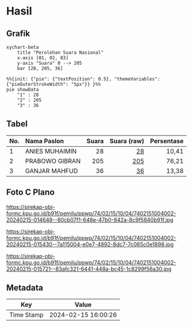 # Hasil

## Grafik

```mermaid
xychart-beta
    title "Perolehan Suara Nasional"
    x-axis [01, 02, 03]
    y-axis "Suara" 0 --> 205
    bar [28, 205, 36]
```

```mermaid
%%{init: {"pie": {"textPosition": 0.5}, "themeVariables": {"pieOuterStrokeWidth": "5px"}} }%%
pie showData
    "1" : 28
    "2" : 205
    "3" : 36
```

## Tabel

| No. | Nama Paslon    | Suara | Suara (raw) | Persentase |
|:--- |:-------------- | -----:| -----------:| ----------:|
| 1   | ANIES MUHAIMIN | 28    | [28][p-1]   | 10,41      |
| 2   | PRABOWO GIBRAN | 205   | [205][p-2]  | 76,21      |
| 3   | GANJAR MAHFUD  | 36    | [36][p-3]   | 13,38      |


[p-1]: https://github.com/gigit-pemilu/pemilu-2024/blob/main/pilpres/hitung-suara/sub/74-sulawesi-tenggara/sub/02-konawe/sub/15-tongauna/sub/1004-sendang-mulya-sari/sub/002-tps/sub/paslon-1.txt
[p-2]: https://github.com/gigit-pemilu/pemilu-2024/blob/main/pilpres/hitung-suara/sub/74-sulawesi-tenggara/sub/02-konawe/sub/15-tongauna/sub/1004-sendang-mulya-sari/sub/002-tps/sub/paslon-2.txt
[p-3]: https://github.com/gigit-pemilu/pemilu-2024/blob/main/pilpres/hitung-suara/sub/74-sulawesi-tenggara/sub/02-konawe/sub/15-tongauna/sub/1004-sendang-mulya-sari/sub/002-tps/sub/paslon-3.txt

## Foto C Plano

https://sirekap-obj-formc.kpu.go.id/b91f/pemilu/ppwp/74/02/15/10/04/7402151004002-20240215-014648--80cb07f1-648e-47b0-842a-8c9f5840b91f.jpg

https://sirekap-obj-formc.kpu.go.id/b91f/pemilu/ppwp/74/02/15/10/04/7402151004002-20240215-015430--7a115004-e0e7-4892-8dc7-7c065c0e1898.jpg

https://sirekap-obj-formc.kpu.go.id/b91f/pemilu/ppwp/74/02/15/10/04/7402151004002-20240215-015721--83afc321-6441-448a-bc45-1c8299f56a30.jpg


## Metadata

| Key        | Value               |
| ---------- | ------------------- |
| Time Stamp | 2024-02-15 16:00:26 |



